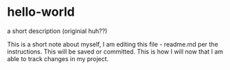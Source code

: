 # hello-world
a short description (originial huh??)

This is a short note about myself, I am editing this file - readme.md per the instructions. This will be saved or committed. 
This is how I will now that I am able to track changes in my project. 
